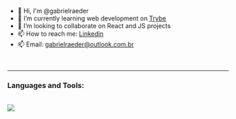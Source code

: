 - 👋 Hi, I'm @gabrielraeder
- 🔭 I’m currently learning web development on [Trybe](https://www.betrybe.com/)
- 👯 I’m looking to collaborate on React and JS projects
- 📫 How to reach me: [Linkedin](https://www.linkedin.com/in/gabrielraedergoncalves/)
- 📫 Email: gabrielraeder@outlook.com.br

 <br/>
 <hr/>

 <h3 align="left">Languages and Tools:</h3>
  <div style="display: inline_block"><br>
	<img src="https://skillicons.dev/icons?i=git,github,html,css,js,react,redux,jest,docker,mysql,nodejs" />
<div> <br/>
<!--
**gabrielraeder/gabrielraeder** is a ✨ _special_ ✨ repository because its `README.md` (this file) appears on your GitHub profile.

Here are some ideas to get you started:

- 🔭 I’m currently working on ...
- 🌱 I’m currently learning ...
- 👯 I’m looking to collaborate on ...
- 🤔 I’m looking for help with ...
- 💬 Ask me about ...
- 📫 How to reach me: ...
- 😄 Pronouns: ...
- ⚡ Fun fact: ...
-->
